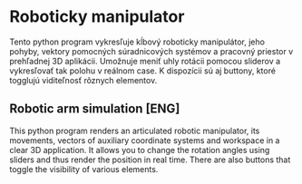 # Roboticky manipulator
Tento python program vykresľuje kĺbový roboticky manipulátor, jeho pohyby, vektory pomocných súradnicových systémov a pracovný priestor v prehľadnej 3D aplikácii. Umožnuje meniť uhly rotácii pomocou sliderov a vykresľovať tak polohu v reálnom case. K dispozícii sú aj buttony, ktoré togglujú viditeľnosť rôznych elementov.

## Robotic arm simulation [ENG]
This python program renders an articulated robotic manipulator, its movements, vectors of auxiliary coordinate systems and workspace in a clear 3D application. It allows you to change the rotation angles using sliders and thus render the position in real time. There are also buttons that toggle the visibility of various elements.
